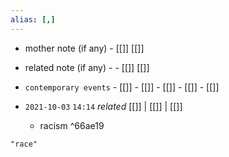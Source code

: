 ```yaml
---
alias: [,]
---
```

- mother note (if any)		- [[]] [[]]
- related note (if any) -		- [[]] [[]]
- `contemporary events`	- [[]]	- [[]]	- [[]]	- [[]]	- [[]]

- `2021-10-03`  `14:14` _related_ [[]] | [[]] | [[]]
	- racism ^66ae19

```query
"race"
```